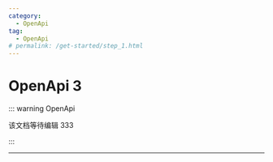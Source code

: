 ```yaml
---
category:
  - OpenApi
tag:
  - OpenApi
# permalink: /get-started/step_1.html
---
```


# OpenApi 3

::: warning OpenApi

该文档等待编辑 333

:::

---
